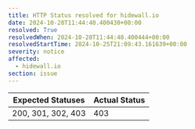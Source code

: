 ```yaml
---
title: HTTP Status resolved for hidewall.io
date: 2024-10-28T11:44:40.400430+00:00
resolved: True
resolvedWhen: 2024-10-28T11:44:40.400444+00:00
resolvedStartTime: 2024-10-25T21:09:43.161639+00:00
severity: notice
affected:
  - hidewall.io
section: issue
---
```


| Expected Statuses | Actual Status  |
|-------------------|----------------|
| 200, 301, 302, 403 | 403 |
